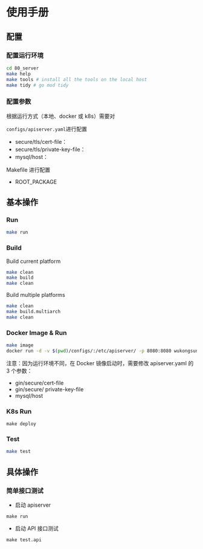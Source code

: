 # 使用手册

## 配置

### 配置运行环境

```bash
cd 80_server
make help
make tools # install all the tools on the local host
make tidy # go mod tidy
```

### 配置参数

根据运行方式（本地、docker 或 k8s）需要对

 `configs/apiserver.yaml`进行配置

- secure/tls/cert-file：
- secure/tls/private-key-file：
- mysql/host：

Makefile 进行配置

- ROOT_PACKAGE

## 基本操作

### Run

```bash
make run
```

### Build

Build current platform

```bash
make clean
make build
make clean
```

Build multiple platforms

```bash
make clean
make build.multiarch
make clean
```

### Docker Image & Run

```bash
make image
docker run -d -v $(pwd)/configs/:/etc/apiserver/ -p 8080:8080 wukongsun/apiserver-amd64
```

注意：因为运行环境不同，在 Docker 镜像启动时，需要修改 apiserver.yaml 的 3 个参数：

- gin/secure/cert-file
- gin/secure/ private-key-file
- mysql/host

### K8s Run

```shell
make deploy
```

### Test

```bash
make test
```

## 具体操作

### 简单接口测试

- 启动 apiserver

```shell
make run
```

- 启动 API 接口测试

```shell
make test.api
```



